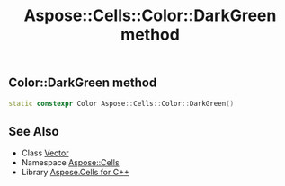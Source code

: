 ﻿---
title: Aspose::Cells::Color::DarkGreen method
linktitle: DarkGreen
second_title: Aspose.Cells for C++ API Reference
description: 'How to use DarkGreen method of Aspose::Cells::Color class in C++.'
type: docs
weight: 600
url: /cpp/aspose.cells/color/darkgreen/
---
## Color::DarkGreen method




```cpp
static constexpr Color Aspose::Cells::Color::DarkGreen()
```

## See Also

* Class [Vector](../../vector/)
* Namespace [Aspose::Cells](../../)
* Library [Aspose.Cells for C++](../../../)
